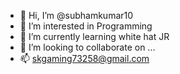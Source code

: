 - 👋 Hi, I’m @subhamkumar10
- 👀 I’m interested in Programming
- 🌱 I’m currently learning white hat JR
- 💞️ I’m looking to collaborate on ...
- 📫 skgaming73258@gmail.com

<!---
subhamkumar10/subhamkumar10 is a ✨ special ✨ repository because its `README.md` (this file) appears on your GitHub profile.
You can click the Preview link to take a look at your changes.
--->
